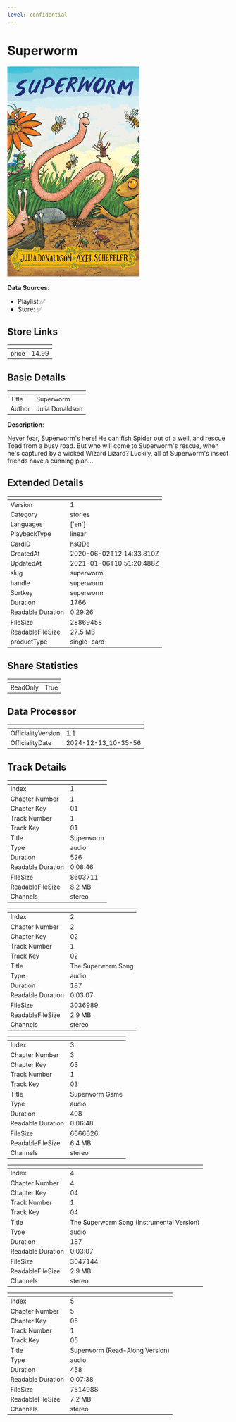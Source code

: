 ```yaml
---
level: confidential
---
```

# Superworm

![card_[hsQDe].png](../../img/cards/card_[hsQDe].png)

**Data Sources**: 

- Playlist:✅
- Store: ✅


## Store Links

| <!-- --> | <!-- --> |
| - | - |
| price | 14.99 |


## Basic Details

| <!-- --> | <!-- --> |
| - | - |
| Title | Superworm |
| Author | Julia Donaldson |

**Description**:

Never fear, Superworm's here! He can fish Spider out of a well, and rescue Toad from a busy road. But who will come to Superworm's rescue, when he's captured by a wicked Wizard Lizard? Luckily, all of Superworm's insect friends have a cunning plan...


## Extended Details

| <!-- --> | <!-- --> |
| - | - |
| Version | 1 |
| Category | stories |
| Languages | ['en'] |
| PlaybackType | linear |
| CardID | hsQDe |
| CreatedAt | 2020-06-02T12:14:33.810Z |
| UpdatedAt | 2021-01-06T10:51:20.488Z |
| slug | superworm |
| handle | superworm |
| Sortkey | superworm |
| Duration | 1766 |
| Readable Duration | 0:29:26 |
| FileSize | 28869458 |
| ReadableFileSize | 27.5 MB |
| productType | single-card |


## Share Statistics

| <!-- --> | <!-- --> |
| - | - |
| ReadOnly | True |


## Data Processor

| <!-- --> | <!-- --> |
| - | - |
| OfficialityVersion | 1.1
| OfficialityDate | 2024-12-13_10-35-56


## Track Details

| <!-- --> | <!-- --> |
| - | - |
| Index | 1 |
| Chapter Number | 1 |
| Chapter Key | 01 |
| Track Number | 1 |
| Track Key | 01 |
| Title | Superworm |
| Type | audio |
| Duration | 526 |
| Readable Duration | 0:08:46 |
| FileSize | 8603711 |
| ReadableFileSize | 8.2 MB |
| Channels | stereo |

| <!-- --> | <!-- --> |
| - | - |
| Index | 2 |
| Chapter Number | 2 |
| Chapter Key | 02 |
| Track Number | 1 |
| Track Key | 02 |
| Title | The Superworm Song |
| Type | audio |
| Duration | 187 |
| Readable Duration | 0:03:07 |
| FileSize | 3036989 |
| ReadableFileSize | 2.9 MB |
| Channels | stereo |

| <!-- --> | <!-- --> |
| - | - |
| Index | 3 |
| Chapter Number | 3 |
| Chapter Key | 03 |
| Track Number | 1 |
| Track Key | 03 |
| Title | Superworm Game |
| Type | audio |
| Duration | 408 |
| Readable Duration | 0:06:48 |
| FileSize | 6666626 |
| ReadableFileSize | 6.4 MB |
| Channels | stereo |

| <!-- --> | <!-- --> |
| - | - |
| Index | 4 |
| Chapter Number | 4 |
| Chapter Key | 04 |
| Track Number | 1 |
| Track Key | 04 |
| Title | The Superworm Song (Instrumental Version) |
| Type | audio |
| Duration | 187 |
| Readable Duration | 0:03:07 |
| FileSize | 3047144 |
| ReadableFileSize | 2.9 MB |
| Channels | stereo |

| <!-- --> | <!-- --> |
| - | - |
| Index | 5 |
| Chapter Number | 5 |
| Chapter Key | 05 |
| Track Number | 1 |
| Track Key | 05 |
| Title | Superworm (Read-Along Version) |
| Type | audio |
| Duration | 458 |
| Readable Duration | 0:07:38 |
| FileSize | 7514988 |
| ReadableFileSize | 7.2 MB |
| Channels | stereo |

